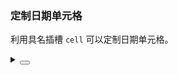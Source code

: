 ### 定制日期单元格

利用具名插槽 `cell` 可以定制日期单元格。

<div class="cell-demo vp-raw">
  <yc-date-picker style="width: 200px;" >
    <template #cell="{ date }">
      <div class="arco-picker-date">
        <div
          class="arco-picker-date-value"
          :style="getCellStyle(date)">
          {{ date.getDate() }}
        </div>
      </div>
    </template>
  </yc-date-picker>
</div>

<script setup>
const highlightDates = [6, 14, 22];
const highlightStyle = {
  border: '1px solid rgb(var(--arcoblue-6))',
};
function getCellStyle(date) {
  return highlightDates.includes(date.getDate()) ? highlightStyle : {};
}
</script>

<details>
<summary>
 <button class="code-btn"  >
    <icon-code />
 </button>
</summary>

```vue
<template>
  <yc-date-picker style="width: 200px;">
    <template #cell="{ date }">
      <div class="arco-picker-date">
        <div
          class="arco-picker-date-value"
          :style="getCellStyle(date)">
          {{ date.getDate() }}
        </div>
      </div>
    </template>
  </yc-date-picker>
</template>

<script setup>
const highlightDates = [6, 14, 22];
const highlightStyle = {
  border: '1px solid rgb(var(--arcoblue-6))',
};
function getCellStyle(date) {
  return highlightDates.includes(date.getDate()) ? highlightStyle : {};
}
</script>
```

</details>
